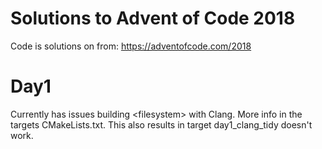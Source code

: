 
# Solutions to Advent of Code 2018

Code is solutions on from: <https://adventofcode.com/2018>

# Day1

Currently has issues building \<filesystem\> with Clang. More info in the targets CMakeLists.txt.
This also results in target day1_clang_tidy doesn't work.
